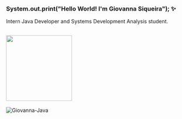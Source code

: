 ### System.out.print("Hello World! I'm Giovanna Siqueira"); ✨

<div>
  <p>Intern Java Developer and Systems Development Analysis student.</p>
</div>

  ##

<div>
  <img height="180em" src="https://github-readme-stats.vercel.app/api?username=giihsiq&theme=midnight-purple&show_icons=true"/>
  </div>

<div style="display: inline_block"><br>
  <img align="center" alt="Giovanna-Java" src="https://skillicons.dev/icons?i=java,spring,js,py,docker,postgres">
</div>

  ##
